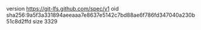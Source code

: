version https://git-lfs.github.com/spec/v1
oid sha256:9a5f3a331894aeeaaa7e8637e5142c7bd88ae6f786fd347040a230b51c8d2ffd
size 3329
